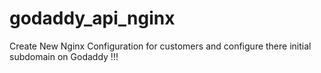 # godaddy_api_nginx
Create New Nginx Configuration for customers and configure there initial subdomain on Godaddy !!!
